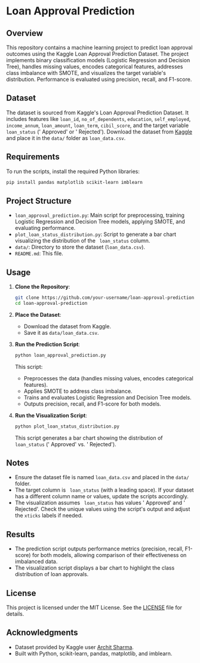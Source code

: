 # Loan Approval Prediction

## Overview
This repository contains a machine learning project to predict loan approval outcomes using the Kaggle Loan Approval Prediction Dataset. The project implements binary classification models (Logistic Regression and Decision Tree), handles missing values, encodes categorical features, addresses class imbalance with SMOTE, and visualizes the target variable's distribution. Performance is evaluated using precision, recall, and F1-score.

## Dataset
The dataset is sourced from Kaggle's Loan Approval Prediction Dataset. It includes features like `loan_id`, `no_of_dependents`, `education`, `self_employed`, `income_annum`, `loan_amount`, `loan_term`, `cibil_score`, and the target variable ` loan_status` (' Approved' or ' Rejected'). Download the dataset from [Kaggle](https://www.kaggle.com/datasets/architsharma01/loan-approval-prediction-dataset) and place it in the `data/` folder as `loan_data.csv`.

## Requirements
To run the scripts, install the required Python libraries:
```bash
pip install pandas matplotlib scikit-learn imblearn
```

## Project Structure
- `loan_approval_prediction.py`: Main script for preprocessing, training Logistic Regression and Decision Tree models, applying SMOTE, and evaluating performance.
- `plot_loan_status_distribution.py`: Script to generate a bar chart visualizing the distribution of the ` loan_status` column.
- `data/`: Directory to store the dataset (`loan_data.csv`).
- `README.md`: This file.

## Usage
1. **Clone the Repository**:
   ```bash
   git clone https://github.com/your-username/loan-approval-prediction.git
   cd loan-approval-prediction
   ```

2. **Place the Dataset**:
   - Download the dataset from Kaggle.
   - Save it as `data/loan_data.csv`.

3. **Run the Prediction Script**:
   ```bash
   python loan_approval_prediction.py
   ```
   This script:
   - Preprocesses the data (handles missing values, encodes categorical features).
   - Applies SMOTE to address class imbalance.
   - Trains and evaluates Logistic Regression and Decision Tree models.
   - Outputs precision, recall, and F1-score for both models.

4. **Run the Visualization Script**:
   ```bash
   python plot_loan_status_distribution.py
   ```
   This script generates a bar chart showing the distribution of ` loan_status` (' Approved' vs. ' Rejected').

## Notes
- Ensure the dataset file is named `loan_data.csv` and placed in the `data/` folder.
- The target column is ` loan_status` (with a leading space). If your dataset has a different column name or values, update the scripts accordingly.
- The visualization assumes ` loan_status` has values ' Approved' and ' Rejected'. Check the unique values using the script's output and adjust the `xticks` labels if needed.

## Results
- The prediction script outputs performance metrics (precision, recall, F1-score) for both models, allowing comparison of their effectiveness on imbalanced data.
- The visualization script displays a bar chart to highlight the class distribution of loan approvals.

## License
This project is licensed under the MIT License. See the [LICENSE](LICENSE) file for details.

## Acknowledgments
- Dataset provided by Kaggle user [Archit Sharma](https://www.kaggle.com/datasets/architsharma01/loan-approval-prediction-dataset).
- Built with Python, scikit-learn, pandas, matplotlib, and imblearn.
